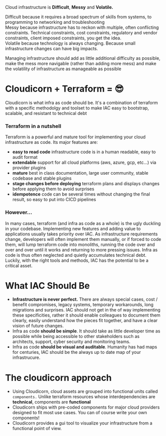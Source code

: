 Cloud infrastructure is **Difficult**, **Messy** and **Volatile.**

Difficult because it requires a broad spectrum of skills from systems, to programming to networking and troubleshooting \
Messy because infrastructure has to reckon with multiple, often conflicting constraints.  Technical constraints, cost constraints, regulatory and vendor constraints, client imposed constraints, you get the idea.\
Volatile because technology is always changing.  Because small infrastructure changes can have big impacts.

Managing infrastructure should add as little additional difficulty as possible, make the mess more navigable (rather than adding more mess) and make the volatility of infrastructure as manageable as possible


# Cloudicorn + Terraform = 😎

Cloudicorn is what infra as code should be.  It's a combination of terraform with a specific methodolgy and toolset to make IAC easy to bootstrap, scalable, and resistant to technical debt

### Terraform in a nutshell

Terraform is a powerful and mature tool for implementing your cloud infrastructure as code. Its major features are:
- **easy to read code** infrastructure code is in a human readable, easy to audit format
- **extendable** support for all cloud platforms (aws, azure, gcp, etc...) via provider plugins
- **mature** best in class documentation, large user community, stable codebase and stable plugins
- **stage changes before deploying** terraform plans and displays changes before applying them to avoid surprises
- **idempotence** code can be several times without changing the final result, so easy to put into CICD pipelines

### However...

In many cases, terraform (and infra as code as a whole) is the ugly duckling in your codebase. Implementing new features and adding value to applications usually takes priority over IAC.  As infrastructure requirements change, developers will often implement them manually, or if forced to code them, will lump terraform code into monoliths, running the code over and over and over until it works and returning to more pressing issues.  Infra as code is thus often neglected and quietly accumulates technical debt.  Luckily, with the right tools and methods, IAC has the potential to be a critical asset.

# What IAC Should Be

- **Infrastructure is never perfect.**  There are always special cases, cost / benefit compromises, legacy systems, temporary workarounds, long migrations and surprises.  IAC should not get in the of way implementing these specificities, rather it should enable colleagues to document them clearly, easily understand how the pieces fit together, and have a clear vision of future changes.
- Infra as code **should be simple**.  It should take as little developer time as possible while being accessible to other stakeholders such as architects, support, cyber security and monitoring teams.
- Infra as code **should be visual and auditable**.  Humanity has had maps for centuries, IAC should be the always up to date map of your infrastrucure.

# The cloudicorn approach

- Using Cloudicorn, cloud assets are grouped into functional units called `components.`  Unlike terraform resources whose interdependencies are **technical**, components are **functional**
- Cloudicorn ships with pre-coded components for major cloud providers designed to fit most use cases.  You can of course write your own components!
- Cloudicorn provides a gui tool to visualize your infrastructure from a functional point of view.

